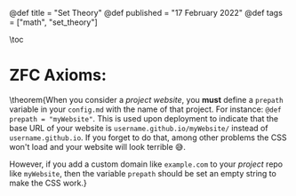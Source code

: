 @def title = "Set Theory"
@def published = "17 February 2022"
@def tags = ["math", "set_theory"]


\toc 

# ZFC Axioms:

\theorem{When you consider a _project website_, you **must** define a `prepath` variable in your `config.md` with the name of that project. For instance: `@def prepath = "myWebsite"`.
  This is used upon deployment to indicate that the base URL of your website is `username.github.io/myWebsite/` instead of `username.github.io`.
  If you forget to do that, among other problems the CSS won't load and your website will look terrible 😅. 
  
  However, if you add a custom domain like `example.com` to your *project* repo like `myWebsite`, then the variable `prepath` should be set an empty string to make the CSS work.}




